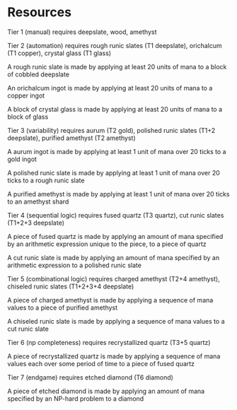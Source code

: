 # Resources

Tier 1 (manual) requires deepslate, wood, amethyst

Tier 2 (automation) requires rough runic slates (T1 deepslate), orichalcum (T1 copper), crystal glass (T1 glass)

A rough runic slate is made by applying at least 20 units of mana to a block of cobbled deepslate

An orichalcum ingot is made by applying at least 20 units of mana to a copper ingot

A block of crystal glass is made by applying at least 20 units of mana to a block of glass

Tier 3 (variability) requires aurum (T2 gold), polished runic slates (T1+2 deepslate), purified amethyst (T2 amethyst)

A aurum ingot is made by applying at least 1 unit of mana over 20 ticks to a gold ingot

A polished runic slate is made by applying at least 1 unit of mana over 20 ticks to a rough runic slate

A purified amethyst is made by applying at least 1 unit of mana over 20 ticks to an amethyst shard

Tier 4 (sequential logic) requires fused quartz (T3 quartz), cut runic slates (T1+2+3 deepslate)

A piece of fused quartz is made by applying an amount of mana specified by an arithmetic expression unique to the piece, to a piece of quartz

A cut runic slate is made by applying an amount of mana specified by an arithmetic expression to a polished runic slate

Tier 5 (combinational logic) requires charged amethyst (T2+4 amethyst), chiseled runic slates (T1+2+3+4 deepslate)

A piece of charged amethyst is made by applying a sequence of mana values to a piece of purified amethyst

A chiseled runic slate is made by applying a sequence of mana values to a cut runic slate

Tier 6 (np completeness) requires recrystallized quartz (T3+5 quartz)

A piece of recrystallized quartz is made by applying a sequence of mana values each over some period of time to a piece of fused quartz

Tier 7 (endgame) requires etched diamond (T6 diamond)

A piece of etched diamond is made by applying an amount of mana specified by an NP-hard problem to a diamond
